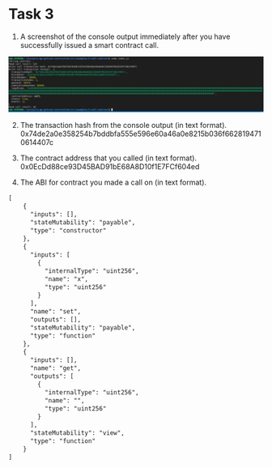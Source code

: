 # Task 3

1. A screenshot of the console output immediately after you have successfully issued a smart contract call.

![](1.png)


2. The transaction hash from the console output (in text format).
0x74de2a0e358254b7bddbfa555e596e60a46a0e8215b036f6628194710614407c

3. The contract address that you called (in text format).
0x0EcDd88ce93D45BAD91bE68A8D10f1E7FCf604ed

4. The ABI for contract you made a call on (in text format).
```
[
    {
      "inputs": [],
      "stateMutability": "payable",
      "type": "constructor"
    },
    {
      "inputs": [
        {
          "internalType": "uint256",
          "name": "x",
          "type": "uint256"
        }
      ],
      "name": "set",
      "outputs": [],
      "stateMutability": "payable",
      "type": "function"
    },
    {
      "inputs": [],
      "name": "get",
      "outputs": [
        {
          "internalType": "uint256",
          "name": "",
          "type": "uint256"
        }
      ],
      "stateMutability": "view",
      "type": "function"
    }
]
```